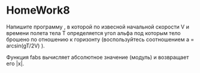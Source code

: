 # HomeWork8
Напишите программу , в которой по извесной начальной скорости V и времени полета тела T определяется угол aльфа под которым тело брошено по отношению к горизонту (воспользуйтесь соотношением a = arcsin(gT/2V) ).

Функция fabs вычисляет абсолютное значение (модуль) и возвращает его |х|.
